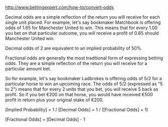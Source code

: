 http://www.bettingexpert.com/how-to/convert-odds

Decimal odds are a simple reflection of the return you will receive for each single unit placed. For example, let's say bookmaker Matchbook is offering odds of 1.65 for Manchester United to win. This means that for every 1.00 you bet on that particular outcome, you will receive a profit of 0.65 should Manchester United win.

Decimal odds of 2 are equivalent to an implied probability of 50%.

Fractional odds are generally the most traditional form of expressing betting odds. They are a simple reflection of the return you will receive for a particular amount bet.

So for example, let's say bookmaker Ladbrokes is offering odds of 5/2 for a particular horse to win an upcoming race. The odds of 5/2 (expressed as "5 to 2") means that for every 2 units that you bet, you will receive 5 back as profit. So if you bet €200 on that horse, you would have received €500 profit in return plus your original stake of €200.

[Implied Probability] = 1 / [Decimal Odds]
                      = 1 / ([Fractional Odds] + 1)

[Fractional Odds] = [Decimal Odds] - 1

